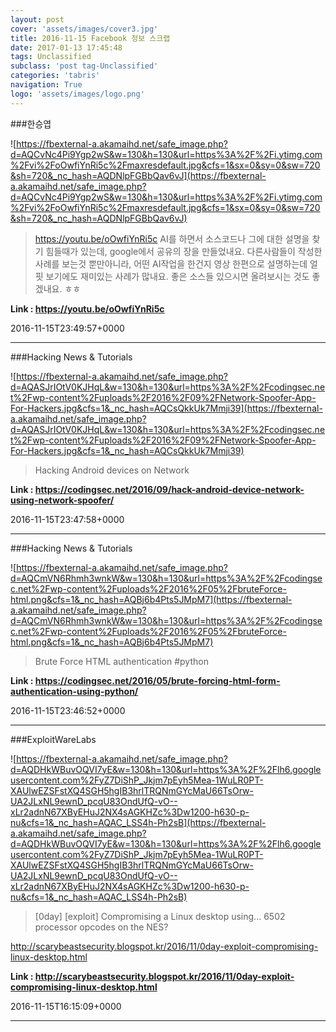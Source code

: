 ```yaml
---
layout: post
cover: 'assets/images/cover3.jpg'
title: 2016-11-15 Facebook 정보 스크랩
date: 2017-01-13 17:45:48
tags: Unclassified
subclass: 'post tag-Unclassified'
categories: 'tabris'
navigation: True
logo: 'assets/images/logo.png'
---
```


###한승엽

![https://fbexternal-a.akamaihd.net/safe_image.php?d=AQCvNc4Pi9Ygp2wS&w=130&h=130&url=https%3A%2F%2Fi.ytimg.com%2Fvi%2FoOwfiYnRi5c%2Fmaxresdefault.jpg&cfs=1&sx=0&sy=0&sw=720&sh=720&_nc_hash=AQDNlpFGBbQav6vJ](https://fbexternal-a.akamaihd.net/safe_image.php?d=AQCvNc4Pi9Ygp2wS&w=130&h=130&url=https%3A%2F%2Fi.ytimg.com%2Fvi%2FoOwfiYnRi5c%2Fmaxresdefault.jpg&cfs=1&sx=0&sy=0&sw=720&sh=720&_nc_hash=AQDNlpFGBbQav6vJ)

>https://youtu.be/oOwfiYnRi5c
AI를 하면서 소스코드나 그에 대한 설명을 찾기 힘들때가 있는데, google에서 공유의 장을 만들었내요. 
다른사람들이 작성한 사례를 보는것 뿐만아니라, 어떤 AI작업을 한건지 영상 한편으로 설명하는데 얼핏 보기에도 재미있는 사례가 많내요. 
좋은 소스들 있으시면 올려보시는 것도 좋겠내요. ㅎㅎ

**Link : <https://youtu.be/oOwfiYnRi5c>**

2016-11-15T23:49:57+0000

---

###Hacking News & Tutorials

![https://fbexternal-a.akamaihd.net/safe_image.php?d=AQASJrIOtV0KJHqL&w=130&h=130&url=https%3A%2F%2Fcodingsec.net%2Fwp-content%2Fuploads%2F2016%2F09%2FNetwork-Spoofer-App-For-Hackers.jpg&cfs=1&_nc_hash=AQCsQkkUk7Mmji39](https://fbexternal-a.akamaihd.net/safe_image.php?d=AQASJrIOtV0KJHqL&w=130&h=130&url=https%3A%2F%2Fcodingsec.net%2Fwp-content%2Fuploads%2F2016%2F09%2FNetwork-Spoofer-App-For-Hackers.jpg&cfs=1&_nc_hash=AQCsQkkUk7Mmji39)

>Hacking Android devices on Network

**Link : <https://codingsec.net/2016/09/hack-android-device-network-using-network-spoofer/>**

2016-11-15T23:47:58+0000

---

###Hacking News & Tutorials

![https://fbexternal-a.akamaihd.net/safe_image.php?d=AQCmVN6Rhmh3wnkW&w=130&h=130&url=https%3A%2F%2Fcodingsec.net%2Fwp-content%2Fuploads%2F2016%2F05%2FbruteForce-html.png&cfs=1&_nc_hash=AQBj6b4Pts5JMpM7](https://fbexternal-a.akamaihd.net/safe_image.php?d=AQCmVN6Rhmh3wnkW&w=130&h=130&url=https%3A%2F%2Fcodingsec.net%2Fwp-content%2Fuploads%2F2016%2F05%2FbruteForce-html.png&cfs=1&_nc_hash=AQBj6b4Pts5JMpM7)

>Brute Force HTML authentication #python

**Link : <https://codingsec.net/2016/05/brute-forcing-html-form-authentication-using-python/>**

2016-11-15T23:46:52+0000

---

###ExploitWareLabs

![https://fbexternal-a.akamaihd.net/safe_image.php?d=AQDHkWBuvOQVI7yE&w=130&h=130&url=https%3A%2F%2Flh6.googleusercontent.com%2FyZ7DiShP_Jkjm7pEyh5Mea-1WuLR0PT-XAUlwEZSFstXQ4SGH5hgIB3hrlTRQNmGYcMaU66TsOrw-UA2JLxNL9ewnD_pcqU83OndUfQ-vO--xLr2adnN67XByEHuJ2NX4sAGKHZc%3Dw1200-h630-p-nu&cfs=1&_nc_hash=AQAC_LSS4h-Ph2sB](https://fbexternal-a.akamaihd.net/safe_image.php?d=AQDHkWBuvOQVI7yE&w=130&h=130&url=https%3A%2F%2Flh6.googleusercontent.com%2FyZ7DiShP_Jkjm7pEyh5Mea-1WuLR0PT-XAUlwEZSFstXQ4SGH5hgIB3hrlTRQNmGYcMaU66TsOrw-UA2JLxNL9ewnD_pcqU83OndUfQ-vO--xLr2adnN67XByEHuJ2NX4sAGKHZc%3Dw1200-h630-p-nu&cfs=1&_nc_hash=AQAC_LSS4h-Ph2sB)

>[0day] [exploit] Compromising a Linux desktop using... 6502 processor opcodes on the NES?

http://scarybeastsecurity.blogspot.kr/2016/11/0day-exploit-compromising-linux-desktop.html

**Link : <http://scarybeastsecurity.blogspot.kr/2016/11/0day-exploit-compromising-linux-desktop.html>**

2016-11-15T16:15:09+0000

---


